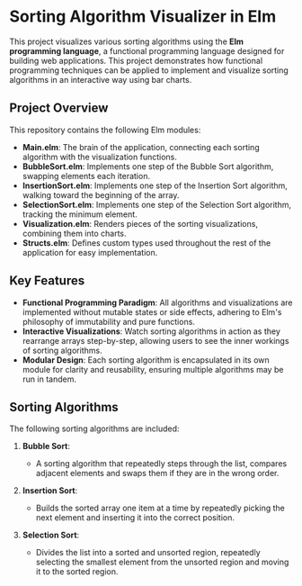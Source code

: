 # Sorting Algorithm Visualizer in Elm

This project visualizes various sorting algorithms using the **Elm programming language**, a functional programming language designed for building web applications. This project demonstrates how functional programming techniques can be applied to implement and visualize sorting algorithms in an interactive way using bar charts.

## Project Overview

This repository contains the following Elm modules:

- **Main.elm**: The brain of the application, connecting each sorting algorithm with the visualization functions.
- **BubbleSort.elm**: Implements one step of the Bubble Sort algorithm, swapping elements each iteration.
- **InsertionSort.elm**: Implements one step of the Insertion Sort algorithm, walking toward the beginning of the array.
- **SelectionSort.elm**: Implements one step of the Selection Sort algorithm, tracking the minimum element.
- **Visualization.elm**: Renders pieces of the sorting visualizations, combining them into charts.
- **Structs.elm**: Defines custom types used throughout the rest of the application for easy implementation.

## Key Features

- **Functional Programming Paradigm**: All algorithms and visualizations are implemented without mutable states or side effects, adhering to Elm's philosophy of immutability and pure functions.
- **Interactive Visualizations**: Watch sorting algorithms in action as they rearrange arrays step-by-step, allowing users to see the inner workings of sorting algorithms.
- **Modular Design**: Each sorting algorithm is encapsulated in its own module for clarity and reusability, ensuring multiple algorithms may be run in tandem.

## Sorting Algorithms

The following sorting algorithms are included:

1. **Bubble Sort**:
   - A sorting algorithm that repeatedly steps through the list, compares adjacent elements and swaps them if they are in the wrong order.

2. **Insertion Sort**:
   - Builds the sorted array one item at a time by repeatedly picking the next element and inserting it into the correct position.

3. **Selection Sort**:
   - Divides the list into a sorted and unsorted region, repeatedly selecting the smallest element from the unsorted region and moving it to the sorted region.
